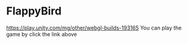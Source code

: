 # FlappyBird
https://play.unity.com/mg/other/webgl-builds-193165
You can play the game by click the link above
